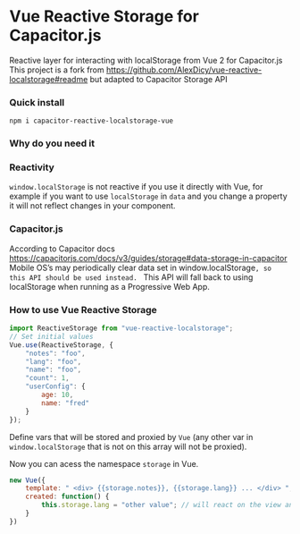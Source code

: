 # Vue Reactive Storage for Capacitor.js
Reactive layer for interacting with localStorage from Vue 2 for Capacitor.js
This project is a fork from https://github.com/AlexDicy/vue-reactive-localstorage#readme but adapted to Capacitor Storage API

### Quick install

`npm i capacitor-reactive-localstorage-vue`

### Why do you need it

### Reactivity
`window.localStorage` is not reactive if you use it directly with Vue, for example
if you want to use `localStorage` in `data` and you change a property it will not reflect
changes in your component.

### Capacitor.js
According to Capacitor docs https://capacitorjs.com/docs/v3/guides/storage#data-storage-in-capacitor
Mobile OS’s may periodically clear data set in window.localStorage`, so this API should be used instead. `
This API will fall back to using localStorage when running as a Progressive Web App.

### How to use Vue Reactive Storage

```js
import ReactiveStorage from "vue-reactive-localstorage";
// Set initial values
Vue.use(ReactiveStorage, {
    "notes": "foo",
    "lang": "foo",
    "name": "foo",
    "count": 1,
    "userConfig": {
        age: 10,
        name: "fred"
    }
});
```

Define vars that will be stored and proxied by `Vue` (any other var in `window.localStorage` that is not on this array will not be proxied).

Now you can acess the namespace <code>storage</code> in Vue.

```js
new Vue({
    template: " <div> {{storage.notes}}, {{storage.lang}} ... </div> ",
    created: function() {
        this.storage.lang = "other value"; // will react on the view and on real localStorage (web) and persistent storage on mobile.
    }
})
```

